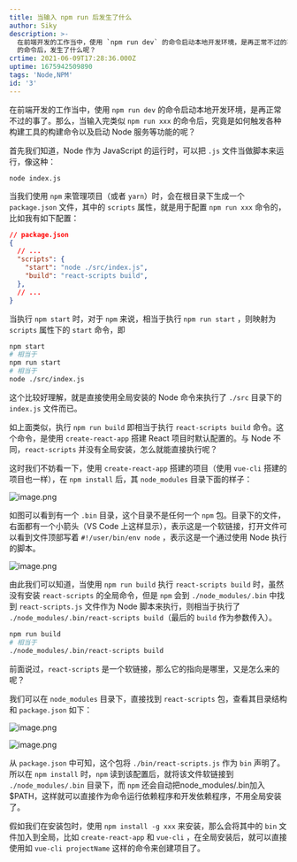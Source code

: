 ```yaml
---
title: 当输入 npm run 后发生了什么
author: Siky
description: >-
  在前端开发的工作当中，使用 `npm run dev` 的命令启动本地开发环境，是再正常不过的事了。那么当输入完类似 `npm run xxx`
  的命令后，发生了什么呢？
crtime: 2021-06-09T17:28:36.000Z
uptime: 1675942509890
tags: 'Node,NPM'
id: '3'
---
```


在前端开发的工作当中，使用 `npm run dev` 的命令启动本地开发环境，是再正常不过的事了。那么，当输入完类似 `npm run xxx` 的命令后，究竟是如何触发各种构建工具的构建命令以及启动 Node 服务等功能的呢？

首先我们知道，Node 作为 JavaScript 的运行时，可以把 `.js` 文件当做脚本来运行，像这种：
``` shell
node index.js
```

当我们使用 `npm` 来管理项目（或者 `yarn`）时，会在根目录下生成一个 `package.json` 文件，其中的 `scripts` 属性，就是用于配置 `npm run xxx` 命令的，比如我有如下配置：
``` json
// package.json
{
  // ...
  "scripts": {
    "start": "node ./src/index.js",
    "build": "react-scripts build",
  },
  // ...
}
```

当执行 `npm start` 时，对于 `npm` 来说，相当于执行 `npm run start` ，则映射为 `scripts` 属性下的 `start` 命令，即
``` bash
npm start
# 相当于
npm run start
# 相当于
node ./src/index.js
```
这个比较好理解，就是直接使用全局安装的 Node 命令来执行了 `./src` 目录下的 `index.js` 文件而已。

如上面类似，执行 `npm run build` 即相当于执行 `react-scripts build` 命令。这个命令，是使用 `create-react-app` 搭建 React 项目时默认配置的。与 Node 不同，`react-scripts` 并没有全局安装，怎么就能直接执行呢？

这时我们不妨看一下，使用 `create-react-app` 搭建的项目（使用 `vue-cli` 搭建的项目也一样），在 `npm install` 后，其 `node_modules` 目录下面的样子：

![image.png](https://p6-juejin.byteimg.com/tos-cn-i-k3u1fbpfcp/df39f0d52322443bbe6134eb649cf05f~tplv-k3u1fbpfcp-watermark.image)

如图可以看到有一个 `.bin` 目录，这个目录不是任何一个 `npm` 包。目录下的文件，右面都有一个小箭头（VS Code 上这样显示），表示这是一个软链接，打开文件可以看到文件顶部写着 `#!/user/bin/env node` ，表示这是一个通过使用 Node 执行的脚本。

![image.png](https://p3-juejin.byteimg.com/tos-cn-i-k3u1fbpfcp/77489403490c4d31a0888949e0f1e184~tplv-k3u1fbpfcp-watermark.image)

由此我们可以知道，当使用 `npm run build` 执行 `react-scripts build` 时，虽然没有安装 `react-scripts` 的全局命令，但是 `npm` 会到 `./node_modules/.bin` 中找到 `react-scripts.js` 文件作为 Node 脚本来执行，则相当于执行了 `./node_modules/.bin/react-scripts build`（最后的 `build` 作为参数传入）。
``` bash
npm run build
# 相当于
./node_modules/.bin/react-scripts build
```

前面说过，`react-scripts` 是一个软链接，那么它的指向是哪里，又是怎么来的呢？

我们可以在 `node_modules` 目录下，直接找到 `react-scripts` 包，查看其目录结构和 `package.json` 如下：

![image.png](https://p1-juejin.byteimg.com/tos-cn-i-k3u1fbpfcp/51eaeb07fd50422e8d71b8b20f199844~tplv-k3u1fbpfcp-watermark.image)

![image.png](https://p1-juejin.byteimg.com/tos-cn-i-k3u1fbpfcp/e444a4dc282d456f88cf0a3c1a2f0082~tplv-k3u1fbpfcp-watermark.image)

从 `package.json` 中可知，这个包将 `./bin/react-scripts.js` 作为 `bin` 声明了。所以在 `npm install` 时，`npm` 读到该配置后，就将该文件软链接到 `./node_modules/.bin` 目录下，而 `npm` 还会自动把node_modules/.bin加入$PATH，这样就可以直接作为命令运行依赖程序和开发依赖程序，不用全局安装了。

假如我们在安装包时，使用 `npm install -g xxx` 来安装，那么会将其中的 `bin` 文件加入到全局，比如 `create-react-app` 和 `vue-cli` ，在全局安装后，就可以直接使用如 `vue-cli projectName` 这样的命令来创建项目了。